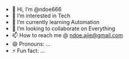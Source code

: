 - 👋 Hi, I’m @ndoe666
- 👀 I’m interested in Tech
- 🌱 I’m currently learning Automation
- 💞️ I’m looking to collaborate on Everything
- 📫 How to reach me @ ndoe.ajie@gmail.com
- 😄 Pronouns: ...
- ⚡ Fun fact: ...

<!---
ndoe666/ndoe666 is a ✨ special ✨ repository because its `README.md` (this file) appears on your GitHub profile.
You can click the Preview link to take a look at your changes.
--->
